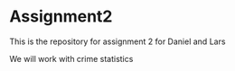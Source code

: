 # Assignment2
This is the repository for assignment 2 for Daniel and Lars 

We will work with crime statistics
